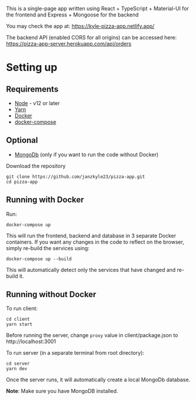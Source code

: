 This is a single-page app written using React + TypeScript + Material-UI for the frontend and Express + Mongoose for the backend

You may check the app at: https://kyle-pizza-app.netlify.app/

The backend API (enabled CORS for all origins) can be accessed here: https://pizza-app-server.herokuapp.com/api/orders

# Setting up

## Requirements

- [Node](https://nodejs.org/en/download/) - v12 or later
- [Yarn](https://classic.yarnpkg.com/en/docs/install/)
- [Docker](https://docs.docker.com/get-docker/)
- [docker-compose](https://docs.docker.com/compose/install/)

## Optional

- [MongoDb](https://www.mongodb.com/download-center/community) (only if you want to run the code without Docker)

Download the repository

```
git clone https://github.com/janzkyle23/pizza-app.git
cd pizza-app
```

## Running with Docker

Run:

```
docker-compose up
```

This will run the frontend, backend and database in 3 separate Docker containers. If you want any changes in the code to reflect on the browser, simply re-build the services using:

```
docker-compose up --build
```

This will automatically detect only the services that have changed and re-build it.

## Running without Docker

To run client:

```
cd client
yarn start
```
Before running the server, change `proxy` value in client/package.json to http://localhost:3001

To run server (in a separate terminal from root directory):

```
cd server
yarn dev
```

Once the server runs, it will automatically create a local MongoDb database.

**Note**: Make sure you have MongoDB installed.
